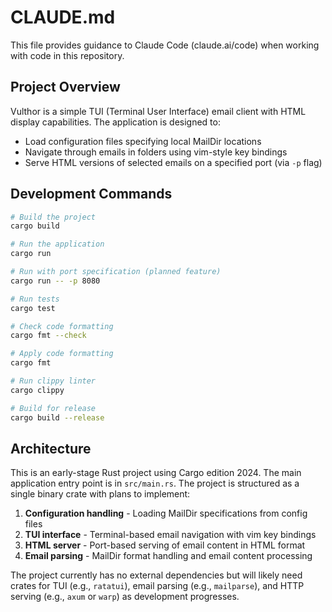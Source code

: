 # CLAUDE.md

This file provides guidance to Claude Code (claude.ai/code) when working with code in this repository.

## Project Overview

Vulthor is a simple TUI (Terminal User Interface) email client with HTML display capabilities. The application is designed to:

- Load configuration files specifying local MailDir locations
- Navigate through emails in folders using vim-style key bindings
- Serve HTML versions of selected emails on a specified port (via `-p` flag)

## Development Commands

```bash
# Build the project
cargo build

# Run the application
cargo run

# Run with port specification (planned feature)
cargo run -- -p 8080

# Run tests
cargo test

# Check code formatting
cargo fmt --check

# Apply code formatting
cargo fmt

# Run clippy linter
cargo clippy

# Build for release
cargo build --release
```

## Architecture

This is an early-stage Rust project using Cargo edition 2024. The main application entry point is in `src/main.rs`. The project is structured as a single binary crate with plans to implement:

1. **Configuration handling** - Loading MailDir specifications from config files
2. **TUI interface** - Terminal-based email navigation with vim key bindings
3. **HTML server** - Port-based serving of email content in HTML format
4. **Email parsing** - MailDir format handling and email content processing

The project currently has no external dependencies but will likely need crates for TUI (e.g., `ratatui`), email parsing (e.g., `mailparse`), and HTTP serving (e.g., `axum` or `warp`) as development progresses.
